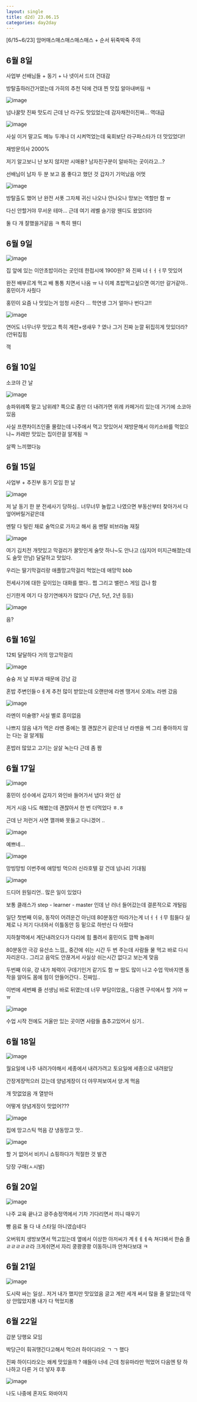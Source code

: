```yaml
---
layout: single
title: d2d) 23.06.15
categories: day2day
---
```


[6/15~6/23] 암머매스매스매스매스매스 + 순서 뒤죽박죽 주의

## 6월 8일

사업부 선배님들 + 동기 + 나 넷이서 드뎌 건대감

방탈출하러간거였는데 가히의 추천 덕에 건대 찐 맛집 알아내버림 ㅋ

![image](https://github.com/Chaney-Kim/Chaney-Kim.github.io/assets/52832956/209c6d97-6ada-4025-be0a-d14f58778081)

넘나꿀맛 진짜 맛도리 근데 난 라구도 맛있었는데 감자채전이진짜... 역대급

![image](https://github.com/Chaney-Kim/Chaney-Kim.github.io/assets/52832956/a018d8ca-eb4c-4d93-99ed-794fd46ee57e)

사실 이거 말고도 메뉴 두개나 더 시켜먹었는데 육회보단 라구파스타가 더 맛있었다!!

재방문의사 2000%

저기 알고보니 난 보지 않지만 시매용? 남자친구분이 알바하는 곳이라고...?

선배님이 남자 두 분 보고 몸 좋다고 했던 것 갑자기 기억났음 어멋

![image](https://github.com/Chaney-Kim/Chaney-Kim.github.io/assets/52832956/602f479d-516b-4ad8-b245-afab9639dbce)

방탈출도 했어 난 완전 서폿 그자체 귀신 나오나 안나오나 망보는 역할만 함 ㅠ

다신 안할거야 무서운 테마... 근데 여기 레벨 슬기랑 웬디도 왔었더라

둘 다 개 잘했을거같음 ㅋ 특히 웬디

## 6월 9일

![image](https://github.com/Chaney-Kim/Chaney-Kim.github.io/assets/52832956/43b52532-b3b1-483c-9190-9c37d6f5c7d6)

집 앞에 있는 이안초밥이라는 곳인데 한접시에 1900원? 와 진짜 너ㅓㅓㅓ무 맛있어

완전 배부르게 먹고 배 통통 치면서 나옴 ㅠ 나 이제 초밥먹고싶으면 여기만 갈거같아.. 홍민이가 사줬다

홍민이 요즘 나 맛있는거 엄청 사준다 ... 학연생 그거 얼마나 번다고!!

![image](https://github.com/Chaney-Kim/Chaney-Kim.github.io/assets/52832956/3f8611e1-7cb1-4ee6-a566-5936676309d0)

연어도 너무너무 맛있고 특히 계란+생새우 ? 였나 그거 진짜 눈깔 뒤집히게 맛있더라? (안뒤집힘

꺽

## 6월 10일

소코야 간 날

![image](https://github.com/Chaney-Kim/Chaney-Kim.github.io/assets/52832956/850d4e63-489f-4746-ba1c-91ce3f09247c)

송파위례쪽 말고 남위례? 쪽으로 좀만 더 내려가면 위례 카페거리 있는데 거기에 소코아 있음

사실 프랜차이즈인줄 몰랐는데 나주에서 먹고 맛있어서 재방문해서 야키소바를 먹었으나~ 카레만 맛있는 집이란걸 알게됨 ㅋ

살짝 느끼했다능

## 6월 15일

사업부 + 추진부 동기 모임 한 날

![image](https://github.com/Chaney-Kim/Chaney-Kim.github.io/assets/52832956/6c54878f-d8bf-477a-a243-7c2dc6fc72fd)

저 날 동기 한 분 전세사기 당하심.. 너무너무 놀랍고 나였으면 부동산부터 찾아가서 다 엎어버릴거같은데

멘탈 다 털린 채로 술먹으로 가자고 해서 옴 멘탈 비브라늄 재질

![image](https://github.com/Chaney-Kim/Chaney-Kim.github.io/assets/52832956/94c1838f-0238-4c0b-93ae-8f777e5bc567)

여기 김치전 개맛있고 막걸리가 꿀맛인게 술맛 하나~도 안나고 (심지어 미지근해졌는데도 술맛 안남) 달달하고 맛있다.

우리는 딸기막걸리랑 애플망고막걸리 먹었는데 애망막 bbb

전세사기에 대한 깊이있는 대화를 했다.. 쩝 그리고 밸런스 게임 겁나 함

신기한게 여기 다 장기연애자가 많았다 (7년, 5년, 2년 등등)

![image](https://github.com/Chaney-Kim/Chaney-Kim.github.io/assets/52832956/94cf33bb-6d66-4ff3-b76a-8e25ab209611)

음?

## 6월 16일

12퇴 달달하다 거의 망고막걸리

![image](https://github.com/Chaney-Kim/Chaney-Kim.github.io/assets/52832956/eff67f13-f216-4bbf-9cbf-dd0451be9898)

슝슝 저 날 피부과 때문에 강남 감

혼밥 주변인들ㅇㅔ게 추천 많이 받았는데 오랜만에 라멘 땡겨서 오레노 라멘 갔음

![image](https://github.com/Chaney-Kim/Chaney-Kim.github.io/assets/52832956/a4c873ae-ecee-47b2-990b-0db508d905b6)

라멘이 미슐랭? 사실 별로 흥미없음

나쁘지 않음 내가 먹은 라멘 중에는 젤 괜찮은거 같은데 난 라멘을 썩 그리 좋아하지 않는 다는 걸 알게됨

혼밥러 많았고 고기는 살살 녹는다 근데 좀 짬

## 6월 17일

![image](https://github.com/Chaney-Kim/Chaney-Kim.github.io/assets/52832956/f1aec21b-035d-4400-9672-09ec97340c7f)

홍민이 성수에서 갑자기 와인바 들어가서 냅다 와인 삼

저거 시음 나도 해봤는데 괜찮아서 한 번 더먹었다 ㅎ.ㅎ

근데 난 저런거 사면 깰까봐 못들고 다니겠어 ..

![image](https://github.com/Chaney-Kim/Chaney-Kim.github.io/assets/52832956/16b3eda2-d0b1-4d37-9f5f-3d639a07d8a4)

예쁘네... 

![image](https://github.com/Chaney-Kim/Chaney-Kim.github.io/assets/52832956/7314d7a9-d048-4b35-a7fe-1783257c6891)

망빙망빙 이번주에 애망빙 먹으러 신라호텔 갈 건데 넘나리 기대됨

![image](https://github.com/Chaney-Kim/Chaney-Kim.github.io/assets/52832956/d35c1856-ef53-4faf-badc-a60d09206ccf)

드디어 원밀리언.. 많은 일이 있었다

보통 클래스가 step - learner - master 인데 난 러너 들어갔는데 결론적으로 개털림

일단 첫번째 이유, 동작이 어려운건 아닌데 80분동안 따라가는게 너ㅓㅓㅓ무 힘들다 실제로 나 저기 다녀와서 이틀동안 등 밑으로 하반신 다 아팠다

지하철역에서 계단내려오다가 다리에 힘 풀려서 홍민이도 깜짝 놀래미

80분동안 극강 유산소 느낌,, 중간에 쉬는 시간 두 번 주는데 사람들 물 먹고 바로 다시 자리온다.. 그리고 음악도 안끊겨서 사실상 쉬는시간 없다고 보는게 맞음

두번째 이유, 걍 내가 체력이 구데기인거 같기도 함 ㅠ 땀도 많이 나고 수업 막바지엔 동작을 알아도 몸에 힘이 안들어간다.. 진짜임..

이번에 세번째 줄 선생님 바로 뒤였는데 너무 부담이었음,, 다음엔 구석에서 할 거야 ㅠㅠ

![image](https://github.com/Chaney-Kim/Chaney-Kim.github.io/assets/52832956/8d9367b0-a957-4d1b-81e1-9ad1c535de18)

수업 시작 전에도 거울만 있는 곳이면 사람들 춤추고있어서 싱기..

## 6월 18일

![image](https://github.com/Chaney-Kim/Chaney-Kim.github.io/assets/52832956/a18cdf5d-3ce5-4fd0-8464-ad45501ccc19)

월요일에 나주 내려가야해서 세종에서 내려가려고 토요일에 세종으로 내려왔당

간장게장먹으러 갔는데 양념게장이 더 야무져보여서 양.게 먹음

개 맛없었음 개 열받아

어떻게 양념게장이 맛없어???

![image](https://github.com/Chaney-Kim/Chaney-Kim.github.io/assets/52832956/12daa580-5c98-4631-81fe-6f86fe218b15)

집에 망고스틱 먹음 걍 냉동망고 맛..

![image](https://github.com/Chaney-Kim/Chaney-Kim.github.io/assets/52832956/bf932a1a-2667-4221-9a1f-effd7888f96f)

할 거 없어서 비키니 쇼핑하다가 적절한 것 발견 

당장 구매(ㅅ시발)


## 6월 20일

![image](https://github.com/Chaney-Kim/Chaney-Kim.github.io/assets/52832956/c9e84431-cbb8-41bd-92c3-6ad470a76e23)

나주 교육 끝나고 광주송정역에서 기차 기다리면서 끼니 때우기

빵 음료 둘 다 내 스타일 아니였습네다

오버워치 생방보면서 먹고있는데 옆에서 이상한 아저씨가 계ㅔㅔㅔ속 쳐다봐서 한숨 졸ㄹㄹㄹㄹㄹ라 크게쉬면서 자리 쿵쾅쿵쾅 이동하니까 안쳐다보대 ㅋ

## 6월 21일

![image](https://github.com/Chaney-Kim/Chaney-Kim.github.io/assets/52832956/ca7fd6e8-a482-4779-90d9-a18845040241)

도시락 싸는 일상.. 저거 내가 했지만 맛있었음 글고 계란 세개 써서 많을 줄 알았는데 막상 안많았지롱 내가 다 먹었지롱

## 6월 22일

갑분 당행요 모임

박당근이 훠궈땡긴다고해서 먹으러 하이디라오 ㄱ ㄱ 했다

진짜 하이디라오는 왜케 맛있을까 ? 얘들아 너네 근데 청유마라만 먹었어 다음엔 탕 하나하고 다른 거 더 넣자 후후

![image](https://github.com/Chaney-Kim/Chaney-Kim.github.io/assets/52832956/9577036c-5ce7-4fc7-8562-b6d268e22ca1)

나도 나중에 혼자도 와바야지









